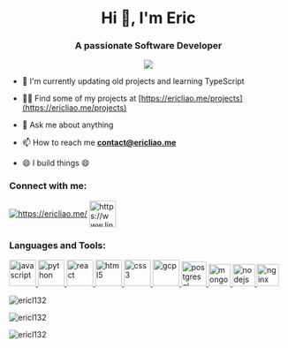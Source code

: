 <h1 align="center">Hi 👋, I'm Eric</h1>
<h3 align="center">A passionate Software Developer</h3>
<p align="center">
<img src="https://i.ibb.co/k2vqK9m/main-a.gif"/>
</p>

- 🌱 I'm currently updating old projects and learning TypeScript

- 👨‍💻 Find some of my projects at [https://ericliao.me/projects](https://ericliao.me/projects)

- 💬 Ask me about anything

- 📫 How to reach me **contact@ericliao.me**

- 😄 I build things 😄

<h3 align="left">Connect with me:</h3>

<p align="left">
<a href="https://ericliao.me/" ><img align="center" src="https://i.ibb.co/rGFRZcX/el.png" alt="https://ericliao.me/"/></a>
<a href="https://www.linkedin.com/in/ericliao132/" ><img align="center" src="https://i.ibb.co/2PpmFGQ/icons8-linkedin-2-48.png" alt="https://www.linkedin.com/in/ericliao132/" height="48" width="48" /></a>
<h3 align="left">Languages and Tools:</h3>
<p align="left"> 
<a href="https://developer.mozilla.org/en-US/docs/Web/JavaScript"> <img src="https://i.ibb.co/vQHYwnB/icons8-javascript-48.png" alt="javascript" width="48" height="48"/> 
</a>
<a href="https://www.python.org"> <img src="https://svgshare.com/i/fho.svg" alt="python" width="48" height="48"/> 
</a>
<a href="https://reactjs.org/"> <img src="https://i.ibb.co/M9M9wQM/icons8-react-48.png" alt="react" width="48" height="48"/> 
</a> 
<a href="https://html.com/">
<img src="https://i.ibb.co/dfK8S0p/icons8-html-5-48.png" alt="html5" width="48" height="48"/> 
</a> 
<a href="https://www.w3schools.com/css/"> <img src="https://i.ibb.co/1fz6Lq7/icons8-css3-48.png" alt="css3" width="48" height="48"/>
</a> 
<a href="https://cloud.google.com"> <img src="https://i.ibb.co/kSd5vCZ/icons8-google-cloud-48.png" alt="gcp" width="48" height="48"/>
</a> 
<a href="https://www.postgresql.org"> <img src="https://svgshare.com/i/fiP.svg" alt="postgresql" width="45" height="45"/> 
</a> 
<a href="https://www.mongodb.com/"> <img src= "https://svgshare.com/i/fhc.svg" alt="mongodb" width="40" height="40"/> 
</a> 
<a href="https://nodejs.org"> <img src="https://svgshare.com/i/fh0.svg" alt="nodejs" width="40" height="40"/>
</a> 
<a href="https://www.nginx.com"> <img src="https://svgshare.com/i/fhb.svg" alt="nginx" width="40" height="40"/> 
</a> 
</p>

<p><img src="https://github-readme-stats.vercel.app/api/top-langs?username=ericl132&show_icons=true&locale=en&layout=compact&exclude_repo=Image-Scanner,UnityGame-Source,Airplane-Unity" alt="ericl132" /></p>

<p><img src="https://github-readme-stats.vercel.app/api?username=ericl132&show_icons=true&locale=en" alt="ericl132" /></p>

<p><img src="https://github-readme-streak-stats.herokuapp.com/?user=ericl132&" alt="ericl132" /></p>
